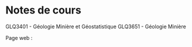 # Notes de cours
GLQ3401 - Géologie Minière et Géostatistique
GLQ3651 - Géologie Minière

Page web : 
